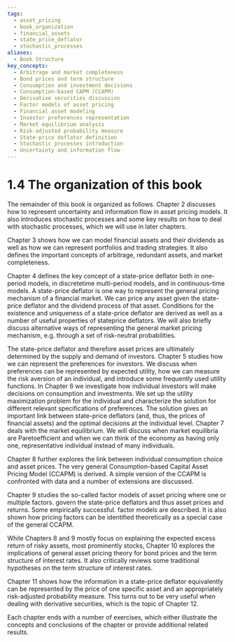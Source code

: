 ```yaml
---
tags:
  - asset_pricing
  - book_organization
  - financial_assets
  - state_price_deflator
  - stochastic_processes
aliases:
  - Book Structure
key_concepts:
  - Arbitrage and market completeness
  - Bond prices and term structure
  - Consumption and investment decisions
  - Consumption-based CAPM (CCAPM)
  - Derivative securities discussion
  - Factor models of asset pricing
  - Financial asset modeling
  - Investor preferences representation
  - Market equilibrium analysis
  - Risk-adjusted probability measure
  - State-price deflator definition
  - Stochastic processes introduction
  - Uncertainty and information flow
---
```


# 1.4 The organization of this book  

The remainder of this book is organized as follows. Chapter 2 discusses how to represent uncertainty and information flow in asset pricing models. It also introduces stochastic processes and some key results on how to deal with stochastic processes, which we will use in later chapters.  

Chapter 3 shows how we can model financial assets and their dividends as well as how we can represent portfolios and trading strategies. It also defines the important concepts of arbitrage, redundant assets, and market completeness.  

Chapter 4 defines the key concept of a state-price deflator both in one-period models, in discretetime multi-period models, and in continuous-time models. A state-price deflator is one way to represent the general pricing mechanism of a financial market. We can price any asset given the state-price deflator and the dividend process of that asset. Conditions for the existence and uniqueness of a state-price deflator are derived as well as a number of useful properties of stateprice deflators. We will also briefly discuss alternative ways of representing the general market pricing mechanism, e.g. through a set of risk-neutral probabilities.  

The state-price deflator and therefore asset prices are ultimately determined by the supply and demand of investors. Chapter 5 studies how we can represent the preferences for investors. We discuss when preferences can be represented by expected utility, how we can measure the risk aversion of an individual, and introduce some frequently used utility functions. In Chapter 6 we investigate how individual investors will make decisions on consumption and investments. We set up the utility maximization problem for the individual and characterize the solution for different relevant specifications of preferences. The solution gives an important link between state-price deflators (and, thus, the prices of financial assets) and the optimal decisions at the individual level. Chapter 7 deals with the market equilibrium. We will discuss when market equilibria are Paretoefficient and when we can think of the economy as having only one, representative individual instead of many individuals.  

Chapter 8 further explores the link between individual consumption choice and asset prices. The very general Consumption-based Capital Asset Pricing Model (CCAPM) is derived. A simple version of the CCAPM is confronted with data and a number of extensions are discussed.  

Chapter 9 studies the so-called factor models of asset pricing where one or multiple factors. govern the state-price deflators and thus asset prices and returns. Some empirically successful. factor models are described. It is also shown how pricing factors can be identified theoretically as a special case of the general CCAPM.  

While Chapters 8 and 9 mostly focus on explaining the expected excess return of risky assets, most prominently stocks, Chapter 10 explores the implications of general asset pricing theory for bond prices and the term structure of interest rates. It also critically reviews some traditional hypotheses on the term structure of interest rates.  

Chapter 11 shows how the information in a state-price deflator equivalently can be represented by the price of one specific asset and an appropriately risk-adjusted probability measure. This turns out to be very useful when dealing with derivative securities, which is the topic of Chapter 12.  

Each chapter ends with a number of exercises, which either illustrate the concepts and conclusions of the chapter or provide additional related results.  
